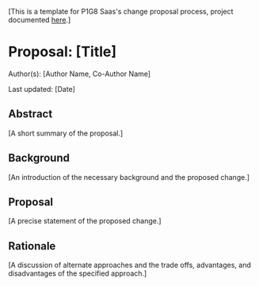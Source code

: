 [This is a template for P1G8 Saas's change proposal process, project documented [here](https://github.com/diplo-devops-p1-g8/entrega-final).]

# Proposal: [Title]

Author(s): [Author Name, Co-Author Name]

Last updated: [Date]

## Abstract

[A short summary of the proposal.]

## Background

[An introduction of the necessary background and the proposed change.]

## Proposal

[A precise statement of the proposed change.]

## Rationale

[A discussion of alternate approaches and the trade offs, advantages, and disadvantages of the specified approach.]
